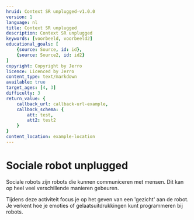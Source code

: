 ```yaml
---
hruid: Context SR unplugged-v1.0.0
version: 1
language: nl
title: Context SR unplugged
description: Context SR unplugged
keywords: [voorbeeld, voorbeeld2]
educational_goals: [
    {source: Source, id: id}, 
    {source: Source2, id: id2}
]
copyright: Copyright by Jerro
licence: Licenced by Jerro
content_type: text/markdown
available: true
target_ages: [4, 3]
difficulty: 3
return_value: {
    callback_url: callback-url-example,
    callback_schema: {
        att: test,
        att2: test2
    }
}
content_location: example-location
---
```


# Sociale robot unplugged

Sociale robots zijn robots die kunnen communiceren met mensen. Dit kan op heel veel verschillende manieren gebeuren.

Tijdens deze activiteit focus je op het geven van een 'gezicht' aan de robot. Je verkent hoe je emoties of gelaatsuitdrukkingen kunt programmeren bij robots.